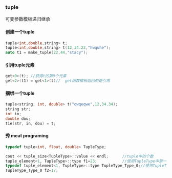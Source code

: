 ### tuple

可变参数模板递归继承

#### 创建一个tuple

```c++
tuple<int,double,string> t;
tuple<int,double,string> t(12,34.23,"hwquhe");
auto t1 = make_tuple(22,44,"stacy");
```



#### 引用tuple元素

```c++
get<0>(t); //获得t的第0个元素
get<2>(t1) = get<1>(t)//  get函数模板返回的是引用	
```



#### 捆绑一个tuple

```c++
tuple<string, int, double> t("qwqeqwe",12,34.34);
string str;
int in;
double dou;
tie(str, in, dou) = t;

```



#### 秀 meat programing

```c++
typedef tuple<int, float, double> TupleType;

cout << tuple_size<TupleType>::value << endl;      //tuple中的个数
tuple_element<1, TupleType>::type f1=23;           //使用TupleType中第一个类型声明一个变量
typedef tuple_element<1, TupleType>::type TupleType_Type_0;//使用TupleType中第一个类型改个名字
TupleType_Type_0 f2=17;
```

